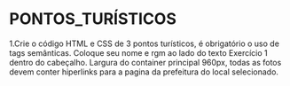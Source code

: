 # PONTOS_TURÍSTICOS

1.Crie o código HTML e CSS de 3 pontos turísticos, é obrigatório o uso de
tags semânticas. Coloque seu nome e rgm ao lado do texto Exercício 1 dentro do
cabeçalho. Largura do container principal 960px, todas as fotos devem conter hiperlinks para a pagina da prefeitura do local selecionado.
